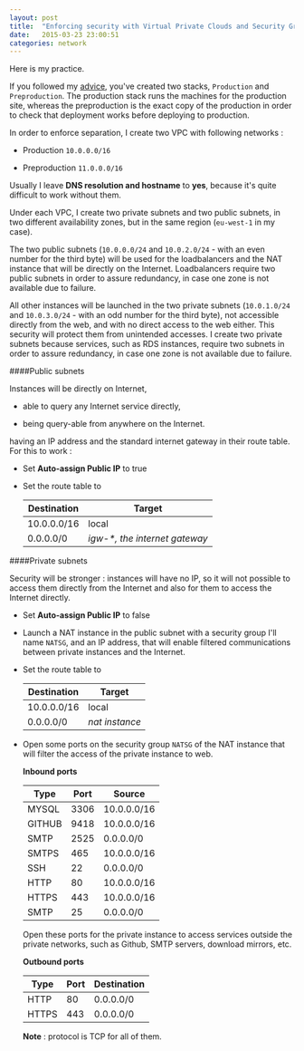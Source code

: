 ```yaml
---
layout: post
title:  "Enforcing security with Virtual Private Clouds and Security Groups"
date:   2015-03-23 23:00:51
categories: network
---
```


Here is my practice.

If you followed my [advice](continous/deployment/2015/03/17/deployment-from-your-pc-to-your-cloud-best-practice.html), you've created two stacks, `Production` and `Preproduction`. The production stack runs the machines for the production site, whereas the preproduction is the exact copy of the production in order to check that deployment works before deploying to production.

In order to enforce separation, I create two VPC with following networks :

- Production `10.0.0.0/16`

- Preproduction `11.0.0.0/16`

Usually I leave **DNS resolution and hostname** to **yes**, because it's quite difficult to work without them.

Under each VPC, I create two private subnets and two public subnets, in two different availability zones, but in the same region (`eu-west-1` in my case).

The two public subnets (`10.0.0.0/24` and `10.0.2.0/24` - with an even number for the third byte) will be used for the loadbalancers and the NAT instance that will be directly on the Internet.
Loadbalancers require two public subnets in order to assure redundancy, in case one zone is not available due to failure.

All other instances will be launched in the two private subnets (`10.0.1.0/24` and `10.0.3.0/24`  - with an odd number for the third byte), not accessible directly from the web, and with no direct access to the web either. This security will protect them from unintended accesses.
I create two private subnets because services, such as RDS instances, require two subnets in order to assure redundancy, in case one zone is not available due to failure.

####Public subnets

Instances will be directly on Internet,

- able to query any Internet service directly,

- being query-able from anywhere on the Internet.

having an IP address and the standard internet gateway in their route table. For this to work :

- Set **Auto-assign Public IP** to true

- Set the route table to

  Destination  | Target
  ------------- | -------------
  10.0.0.0/16  | local
  0.0.0.0/0  | *igw-\*, the internet gateway*


####Private subnets

Security will be stronger : instances will have no IP, so it will not possible to access them directly from the Internet and also for them to access the Internet directly.

- Set **Auto-assign Public IP** to false

- Launch a NAT instance in the public subnet with a security group I'll name `NATSG`, and an IP address, that will enable filtered communications between private instances and the Internet.

- Set the route table to


  Destination  | Target
  ------------- | -------------
  10.0.0.0/16  | local
  0.0.0.0/0  | *nat instance*

- Open some ports on the security group `NATSG` of the NAT instance that will filter the access of the private instance to web.

    **Inbound ports**



    Type | Port | Source
    ------------- | ------------- | -------------
    MYSQL  | 3306 | 10.0.0.0/16
    GITHUB | 9418 | 10.0.0.0/16
    SMTP | 2525 | 0.0.0.0/0
    SMTPS | 465 | 10.0.0.0/16
    SSH | 22 | 0.0.0.0/0
    HTTP | 80 | 10.0.0.0/16
    HTTPS | 443 | 10.0.0.0/16
    SMTP | 25 | 0.0.0.0/0


    Open these ports for the private instance to access services outside the private networks, such as Github, SMTP servers, download mirrors, etc.



    **Outbound ports**

    Type | Port | Destination
    ------------- | ------------- | -------------
    HTTP | 80 | 0.0.0.0/0
    HTTPS | 443 | 0.0.0.0/0

    **Note** : protocol is TCP for all of them.
